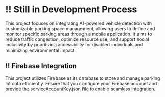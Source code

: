 # !! Still in Development Process

This project focuses on integrating AI-powered vehicle detection with customizable parking space management, allowing users to define and monitor specific parking areas through a mobile application.
It aims to reduce traffic congestion, optimize resource use, and support social inclusivity by prioritizing accessibility for disabled individuals and minimizing environmental impact.

## !! Firebase Integration
This project utilizes Firebase as its database to store and manage parking lot data efficiently. 
Ensure that you configure your Firebase account and provide the serviceAccountKey.json file to enable seamless integration.

